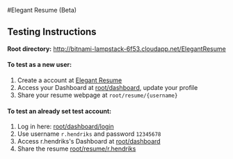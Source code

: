 #Elegant Resume (Beta)
## Testing Instructions

__Root directory:__ http://bitnami-lampstack-6f53.cloudapp.net/ElegantResume  


#### To test as a new user:
1. Create a account at [Elegant Resume](http://bitnami-lampstack-6f53.cloudapp.net/ElegantResume)
2. Access your Dashboard at [root/dashboard](http://bitnami-lampstack-6f53.cloudapp.net/ElegantResume/dashboard/), update your profile
3. Share your resume webpage at `root/resume/{username}`


#### To test an already set test account:
1. Log in here: [root/dashboard/login](http://bitnami-lampstack-6f53.cloudapp.net/ElegantResume/dashboard/login.php)
2. Use username `r.hendriks` and password `12345678`
3. Access r.hendriks's Dashboard at [root/dashboard](http://bitnami-lampstack-6f53.cloudapp.net/ElegantResume/dashboard/)
4. Share the resume [root/resume/r.hendriks](http://bitnami-lampstack-6f53.cloudapp.net/ElegantResume/resume/r.hendriks)
